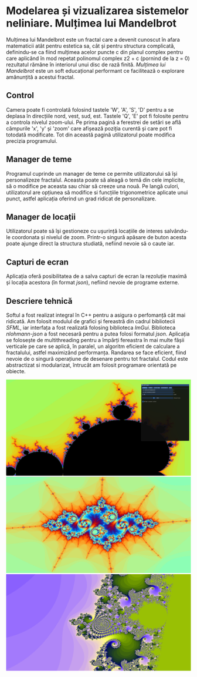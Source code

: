 # Modelarea și vizualizarea sistemelor neliniare. Mulțimea lui Mandelbrot #

Mulțimea lui Mandelbrot este un fractal care a devenit cunoscut în afara matematicii atât pentru estetica sa, cât și 
pentru structura complicată, definindu-se ca fiind mulțimea acelor puncte c din planul complex pentru care aplicând 
în mod repetat polinomul complex z2 + c (pornind de la z = 0) rezultatul rămâne în interiorul unui disc de rază finită.
*Mulțimea lui Mandelbrot* este un soft educațional performant ce facilitează o explorare amănunțită a acestui fractal.

## Control ##

Camera poate fi controlată folosind tastele 'W', 'A', 'S', 'D' pentru a se deplasa în direcțiile nord, vest, sud, est.
Tastele 'Q', 'E' pot fi folosite pentru a controla nivelul zoom-ului. Pe prima pagină a ferestrei de setări se află 
câmpurile 'x', 'y' și 'zoom' care afișează poziția curentă și care pot fi totodată modificate. Tot din această pagină
utilizatorul poate modifica precizia programului.

## Manager de teme ##

Programul cuprinde un manager de teme ce permite utilizatorului să își personalizeze fractalul. Aceasta poate să aleagă
o temă din cele implicite, să o modifice pe aceasta sau chiar să creeze una nouă. Pe langă culori, utilizatorul are
opțiunea să modifice si funcțiile trigonometrice aplicate unui punct, astfel aplicația oferind un grad ridicat de 
personalizare.

## Manager de locații ##

Utilizatorul poate să își gestioneze cu ușurință locațiile de interes salvându-le coordonata și nivelul de zoom.
Printr-o singură apăsare de buton acesta poate ajunge direct la structura studiată, nefiind nevoie să o caute iar.

## Capturi de ecran ##

Aplicația oferă posibilitatea de a salva capturi de ecran la rezoluție maximă și locația acestora (în format *json*), 
nefiind nevoie de programe externe.

## Descriere tehnică ##

Softul a fost realizat integral în C++ pentru a asigura o perfomanță cât mai ridicată. Am folosit modulul de grafici
și fereastră din cadrul bibliotecii *SFML*, iar interfața a fost realizată folosing biblioteca *ImGui*. Biblioteca 
*nlohmann-json* a fost necesară pentru a putea folosi formatul *json*. Aplicația se folosește de multithreading pentru
a împărți fereastra în mai multe fâșii verticale pe care se aplică, în paralel, un algoritm eficient de calculare a 
fractalului, astfel maximizând performanța. Randarea se face eficient, fiind nevoie de o singură operațiune de desenare
pentru tot fractalul. Codul este abstractizat si modularizat, întrucât am folosit programare orientată pe obiecte.

![overview](https://github.com/tMario2111/MandelbrotSet/blob/master/screenshots/overview.png)
![JuliaIsland](https://github.com/tMario2111/MandelbrotSet/blob/master/screenshots/JuliaIsland.png)
![Seahorse](https://github.com/tMario2111/MandelbrotSet/blob/master/screenshots/Seahorse.png)